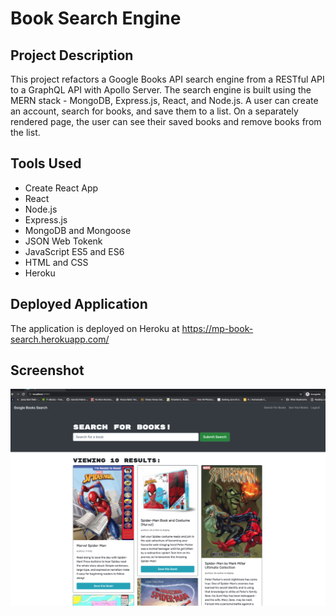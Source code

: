 # Book Search Engine

## Project Description

This project refactors a Google Books API search engine from a RESTful API to a GraphQL API with Apollo Server. The search engine is built using the MERN stack - MongoDB, Express.js, React, and Node.js. A user can create an account, search for books, and save them to a list. On a separately rendered page, the user can see their saved books and remove books from the list.

## Tools Used

- Create React App
- React
- Node.js
- Express.js
- MongoDB and Mongoose
- JSON Web Tokenk
- JavaScript ES5 and ES6
- HTML and CSS
- Heroku

## Deployed Application

The application is deployed on Heroku at https://mp-book-search.herokuapp.com/

## Screenshot

![screenshot](./book-search-screenshot.png)
